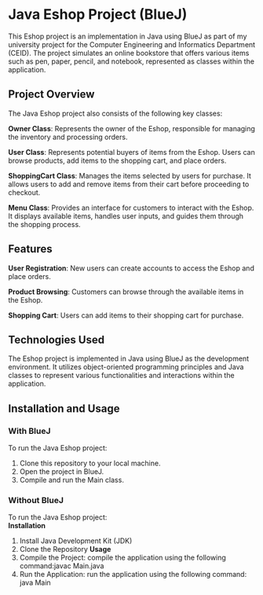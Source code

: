 # Java Eshop Project (BlueJ)
This Eshop project is an implementation in Java using BlueJ as part of my university project for the Computer Engineering and Informatics Department (CEID). The project simulates an online bookstore that offers various items such as pen, paper, pencil, and notebook, represented as classes within the application.

## Project Overview
The Java Eshop project also consists of the following key classes:

**Owner Class**: Represents the owner of the Eshop, responsible for managing the inventory and processing orders.  

**User Class**: Represents potential buyers of items from the Eshop. Users can browse products, add items to the shopping cart, and place orders.  

**ShoppingCart Class**: Manages the items selected by users for purchase. It allows users to add and remove items from their cart before proceeding to checkout.  

**Menu Class**: Provides an interface for customers to interact with the Eshop. It displays available items, handles user inputs, and guides them through the shopping process.  

## Features
**User Registration**: New users can create accounts to access the Eshop and place orders.

**Product Browsing**: Customers can browse through the available items in the Eshop.

**Shopping Cart**: Users can add items to their shopping cart for purchase.

## Technologies Used
The Eshop project is implemented in Java using BlueJ as the development environment. It utilizes object-oriented programming principles and Java classes to represent various functionalities and interactions within the application.

## Installation and Usage
### With BlueJ   
To run the Java Eshop project:  
1. Clone this repository to your local machine.  
2. Open the project in BlueJ.  
3. Compile and run the Main class.

### Without BlueJ
To run the Java Eshop project:  
**Installation**   
1. Install Java Development Kit (JDK)  
2. Clone the Repository    **Usage**    
1. Compile the Project: compile the application using the following command:javac Main.java  
2. Run the Application: run the application using the following command: java Main  
